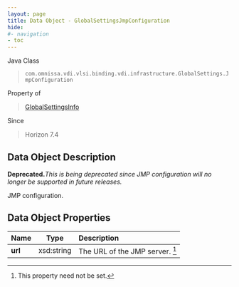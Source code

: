 ```yaml
---
layout: page
title: Data Object - GlobalSettingsJmpConfiguration
hide:
#- navigation
- toc
---
```






Java Class
> `com.omnissa.vdi.vlsi.binding.vdi.infrastructure.GlobalSettings.JmpConfiguration`

Property of
> [GlobalSettingsInfo](vdi.infrastructure.GlobalSettings.GlobalSettingsInfo.md#field_detail)

Since
> Horizon 7.4


## Data Object Description

**Deprecated.**_This is being deprecated since JMP configuration will no longer be supported in future releases._

JMP configuration.

## Data Object Properties

 Name | Type | Description
:---|:---:|:---
**url**|  xsd:string|  The URL of the JMP server. [^1]
 


 


[^1]: This property need not be set.